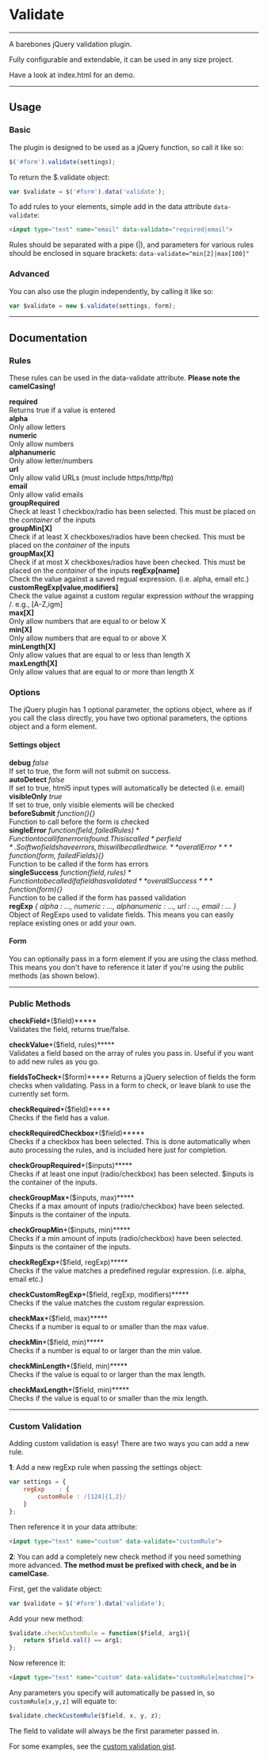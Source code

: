 # Validate

---

A barebones jQuery validation plugin.

Fully configurable and extendable, it can be used in any size project.

Have a look at index.html for an demo.

---

## Usage

### Basic

The plugin is designed to be used as a jQuery function, so call it like so:

```javascript
$('#form').validate(settings);
```

To return the $.validate object:

```javascript
var $validate = $('#form').data('validate');
```

To add rules to your elements, simple add in the data attribute `data-validate`:

```html
<input type="text" name="email" data-validate="required|email">
```

Rules should be separated with a pipe (|), and parameters for various rules should be enclosed in square brackets: `data-validate="min[2]|max[100]"`

### Advanced

You can also use the plugin independently, by calling it like so:

```javascript
var $validate = new $.validate(settings, form);
```

---
## Documentation

### Rules

These rules can be used in the data-validate attribute. **Please note the camelCasing!**

**required**  
Returns true if a value is entered  
**alpha**  
Only allow letters  
**numeric**  
Only allow numbers  
**alphanumeric**  
Only allow letter/numbers  
**url**  
Only allow valid URLs (must include https/http/ftp)  
**email**  
Only allow valid emails  
**groupRequired**  
Check at least 1 checkbox/radio has been selected. This must be placed on the *container* of the inputs  
**groupMin[X]**  
Check if at least X checkboxes/radios have been checked. This must be placed on the *container* of the inputs  
**groupMax[X]**  
Check if at most X checkboxes/radios have been checked. This must be placed on the *container* of the inputs
**regExp[name]**  
Check the value against a saved regual expression. (i.e. alpha, email etc.)  
**customRegExp[value,modifiers]**  
Check the value against a custom regular expression *without* the wrapping /. e.g., [A-Z,igm]  
**max[X]**  
Only allow numbers that are equal to or below X  
**min[X]**  
Only allow numbers that are equal to or above X  
**minLength[X]**  
Only allow values that are equal to or less than length X  
**maxLength[X]**  
Only allow values that are equal to or more than length X  

### Options

The jQuery plugin has 1 optional parameter, the options object, where as if you call the class directly, you have two optional parameters, the options object and a form element.

#### Settings object

**debug** *false*   
If set to true, the form will not submit on success.  
**autoDetect** *false*  
If set to true, html5 input types will automatically be detected (i.e. email)  
**visibleOnly** *true*  
If set to true, only visible elements will be checked  
**beforeSubmit** *function(){}*  
Function to call before the form is checked  
**singleError** *function($field, failedRules){}*  
Function to call if an error is found. This is called *per field*. So if two fields have errors, this will be called twice.  
**overallError** *function($form, failedFields){}*  
Function to be called if the form has errors  
**singleSuccess** *function($field, rules){}*  
Function to be called if a field has validated  
**overallSuccess** *function($form){}*  
Function to be called if the form has passed validation  
**regExp** *{
	alpha			: ...,
	numeric			: ...,
	alphanumeric		: ...,
	url			: ...,
	email			: ...
}*  
Object of RegExps used to validate fields. This means you can easily replace existing ones or add your own.

#### Form

You can optionally pass in a form element if you are using the class method. This means you don't have to reference it later if you're using the public methods (as shown below).

----


### Public Methods

**checkField***($field)*****  
Validates the field, returns true/false.  

**checkValue***($field, rules)*****  
Validates a field based on the array of rules you pass in. Useful if you want to add new rules as you go.  

**fieldsToCheck***($form)*****
Returns a jQuery selection of fields the form checks when validating. Pass in a form to check, or leave blank to use the currently set form.  

**checkRequired***($field)*****  
Checks if the field has a value.  

**checkRequiredCheckbox***($field)*****  
Checks if a checkbox has been selected. This is done automatically when auto processing the rules, and is included here just for completion.  

**checkGroupRequired***($inputs)*****  
Checks if at least one input (radio/checkbox) has been selected. $inputs is the container of the inputs.  

**checkGroupMax***($inputs, max)*****  
Checks if a max amount of inputs (radio/checkbox) have been selected. $inputs is the container of the inputs. 

**checkGroupMin***($inputs, min)*****  
Checks if a min amount of inputs (radio/checkbox) have been selected. $inputs is the container of the inputs.   

**checkRegExp***($field, regExp)*****  
Checks if the value matches a predefined regular expression. (i.e. alpha, email etc.)  

**checkCustomRegExp***($field, regExp, modifiers)*****  
Checks if the value matches the custom regular expression.  

**checkMax***($field, max)*****  
Checks if a number is equal to or smaller than the max value.

**checkMin***($field, min)*****  
Checks if a number is equal to or larger than the min value.

**checkMinLength***($field, min)*****  
Checks if the value is equal to or larger than the max length.

**checkMaxLength***($field, min)*****  
Checks if the value is equal to or smaller than the mix length.

---

### Custom Validation

Adding custom validation is easy! There are two ways you can add a new rule.

**1**: Add a new regExp rule when passing the settings object:

```javascript
var settings = {
    regExp    : {
        customRule : /[124]{1,2}/
    }
};
```

Then reference it in your data attribute:

```html
<input type="text" name="custom" data-validate="customRule">
```

**2**: You can add a completely new check method if you need something more advanced. **The method must be prefixed with check, and be in camelCase.**

First, get the validate object:

```javascript
var $validate = $('#form').data('validate');
```

Add your new method:

```javascript
$validate.checkCustomRule = function($field, arg1){
    return $field.val() == arg1;
};
```

Now reference it:

```html
<input type="text" name="custom" data-validate="customRule[matchme]">
```

Any parameters you specify will automatically be passed in, so `customRule[x,y,z]` will equate to:

```javascript
$validate.checkCustomRule($field, x, y, z);
```

The field to validate will always be the first parameter passed in.

For some examples, see the [custom validation gist](https://gist.github.com/3206449).
